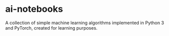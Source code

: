 # ai-notebooks
A collection of simple machine learning algorithms implemented in Python 3 and PyTorch, created for learning purposes.
